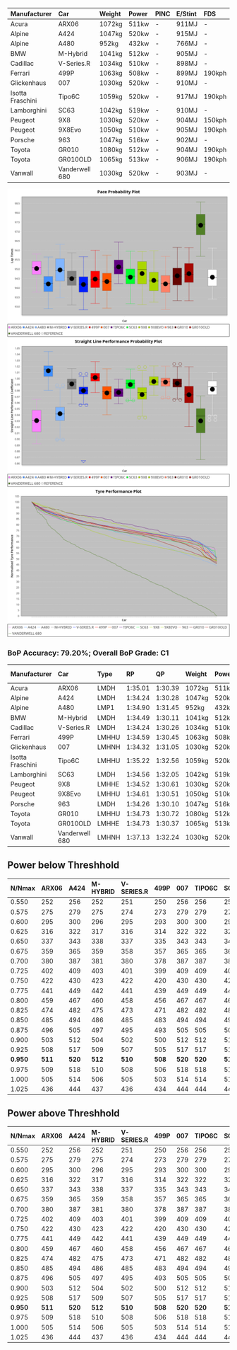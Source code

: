 | Manufacturer     | Car            | Weight | Power | PINC    | E/Stint | FDS     |
|:-|:-|:-|:-|:-|:-|:-|
| Acura            | ARX06          | 1072kg | 511kw |    -    | 911MJ   |    -    |
| Alpine           | A424           | 1047kg | 520kw |    -    | 915MJ   |    -    |
| Alpine           | A480           | 952kg  | 432kw |    -    | 766MJ   |    -    |
| BMW              | M-Hybrid       | 1041kg | 512kw |    -    | 905MJ   |    -    |
| Cadillac         | V-Series.R     | 1034kg | 510kw |    -    | 898MJ   |    -    |
| Ferrari          | 499P           | 1063kg | 508kw |    -    | 899MJ   | 190kph  |
| Glickenhaus      | 007            | 1030kg | 520kw |    -    | 910MJ   |    -    |
| Isotta Fraschini | Tipo6C         | 1059kg | 520kw |    -    | 917MJ   | 190kph  |
| Lamborghini      | SC63           | 1042kg | 519kw |    -    | 910MJ   |    -    |
| Peugeot          | 9X8            | 1030kg | 520kw |    -    | 904MJ   | 150kph  |
| Peugeot          | 9X8Evo         | 1050kg | 510kw |    -    | 905MJ   | 190kph  |
| Porsche          | 963            | 1047kg | 516kw |    -    | 902MJ   |    -    |
| Toyota           | GR010          | 1080kg | 512kw |    -    | 904MJ   | 190kph  |
| Toyota           | GR010OLD       | 1065kg | 513kw |    -    | 906MJ   | 190kph  |
| Vanwall          | Vanderwell 680 | 1030kg | 520kw |    -    | 903MJ   |    -    |

![PACECHART](./IMG/CUSTOM.png)
![STRAIGHTLINEPERFORMANCECHART](./IMG/CUSTOM_sp.png)
![TYREPERFORMANCECHART](./IMG/CUSTOM_tw.png)

### BoP Accuracy: 79.20%; Overall BoP Grade: C1
| Manufacturer     | Car            | Type  | RP      | QP      | Weight | Power¹ | Threshhold | PINC    | Power² | E/Stint | AVG Vmax  | FDS     | RDLC | L/Stint | BOP-Grade | Model Accuracy | Model Points | Match%  | SimDiff |
|:-|:-|:-|:-|:-|:-|:-|:-|:-|:-|:-|:-|:-|:-|:-|:-|:-|:-|:-|:-|
| Acura            | ARX06          | LMDH  | 1:35.01 | 1:30.39 | 1072kg | 511kw  | 210.0kph   |    -    | 511kw  |  911MJ  | 299.66kph |    -    | 1.00 | 37      | +D1       | 100.00%        | 995          | 69.12%  | #       |
| Alpine           | A424           | LMDH  | 1:34.24 | 1:30.28 | 1047kg | 520kw  | 210.0kph   |    -    | 520kw  |  915MJ  | 314.94kph |    -    | 1.01 | 37      | -C1       | 86.43%         | 618          | 76.25%  | ±0.05s  |
| Alpine           | A480           | LMP1  | 1:34.90 | 1:31.45 |  952kg | 432kw  | 210.0kph   |    -    | 432kw  |  766MJ  | 300.49kph |    -    | 0.97 | 34      | ~A1       | 68.63%         | 967          | 100.00% | #       |
| BMW              | M-Hybrid       | LMDH  | 1:34.49 | 1:30.11 | 1041kg | 512kw  | 210.0kph   |    -    | 512kw  |  905MJ  | 310.95kph |    -    | 1.02 | 37      | -B1       | 93.77%         | 1672         | 87.32%  | ±0.16s  |
| Cadillac         | V-Series.R     | LMDH  | 1:34.24 | 1:30.26 | 1034kg | 510kw  | 210.0kph   |    -    | 510kw  |  898MJ  | 308.21kph |    -    | 1.03 | 37      | -C1       | 83.12%         | 1921         | 78.35%  | ±0.38s  |
| Ferrari          | 499P           | LMHHU | 1:34.59 | 1:30.45 | 1063kg | 508kw  | 210.0kph   |    -    | 508kw  |  899MJ  | 310.76kph | 190kph  | 1.02 | 37      | ~A1       | 69.49%         | 1950         | 100.00% | ±0.40s  |
| Glickenhaus      | 007            | LMHNH | 1:34.32 | 1:31.05 | 1030kg | 520kw  | 210.0kph   |    -    | 520kw  |  910MJ  | 310.11kph |    -    | 0.96 | 36      | -B2       | 89.50%         | 1518         | 80.38%  | #       |
| Isotta Fraschini | Tipo6C         | LMHHU | 1:35.22 | 1:32.56 | 1059kg | 520kw  | 210.0kph   |    -    | 520kw  |  917MJ  | 308.69kph | 190kph  | 1.05 | 37      | +Ω1       | 73.56%         | 64           | 48.25%  | ±0.21s  |
| Lamborghini      | SC63           | LMDH  | 1:34.56 | 1:32.05 | 1042kg | 519kw  | 210.0kph   |    -    | 519kw  |  910MJ  | 311.35kph |    -    | 1.04 | 37      | -A2       | 95.82%         | 459          | 91.22%  | ±0.13s  |
| Peugeot          | 9X8            | LMHHE | 1:34.52 | 1:30.61 | 1030kg | 520kw  | 210.0kph   |    -    | 520kw  |  904MJ  | 309.09kph | 150kph  | 1.03 | 37      | -A2       | 88.75%         | 2383         | 92.83%  | #       |
| Peugeot          | 9X8Evo         | LMHHU | 1:34.61 | 1:30.51 | 1050kg | 510kw  | 210.0kph   |    -    | 510kw  |  905MJ  | 310.92kph | 190kph  | 1.01 | 37      | ~A1       | 66.97%         | 221          | 100.00% | ±0.46s  |
| Porsche          | 963            | LMDH  | 1:34.26 | 1:30.10 | 1047kg | 516kw  | 210.0kph   |    -    | 516kw  |  902MJ  | 311.15kph |    -    | 1.01 | 37      | -B2       | 81.02%         | 5243         | 80.73%  | ±0.37s  |
| Toyota           | GR010          | LMHHU | 1:34.73 | 1:30.72 | 1080kg | 512kw  | 210.0kph   |    -    | 512kw  |  904MJ  | 308.58kph | 190kph  | 1.01 | 37      | ~A1       | 73.70%         | 2701         | 100.00% | ±0.23s  |
| Toyota           | GR010OLD       | LMHHE | 1:34.73 | 1:30.37 | 1065kg | 513kw  | 210.0kph   |    -    | 513kw  |  906MJ  | 306.97kph | 190kph  | 1.03 | 37      | ~A1       | 99.03%         | 1536         | 100.00% | #       |
| Vanwall          | Vanderwell 680 | LMHNH | 1:37.13 | 1:32.24 | 1030kg | 520kw  | 210.0kph   |    -    | 520kw  |  903MJ  | 302.71kph |    -    | 1.01 | 36      | +Ω2       | 97.01%         | 649          | -16.39% | #       |

## Power below Threshhold
| N/Nmax    | ARX06   | A424    | M-HYBRID | V-SERIES.R | 499P    | 007     | TIPO6C  | SC63    | 9X8     | 9X8EVO  | 963     | GR010   | GR010OLD | VANDERWELL 680 | ​     | RPM      | A480    |
|:-|:-|:-|:-|:-|:-|:-|:-|:-|:-|:-|:-|:-|:-|:-|:-|:-|:-|
|  0.550    |  252    |  256    |  252     |  251       |  250    |  256    |  256    |  256    |  256    |  251    |  254    |  252    |  253     |  256           |  ​    |   --     |   -     |
|  0.575    |  275    |  279    |  275     |  274       |  273    |  279    |  279    |  279    |  279    |  274    |  277    |  275    |  276     |  279           |  ​    |   --     |   -     |
|  0.600    |  295    |  300    |  296     |  295       |  293    |  300    |  300    |  299    |  300    |  295    |  298    |  296    |  296     |  300           |  ​    |   --     |   -     |
|  0.625    |  316    |  322    |  317     |  316       |  314    |  322    |  322    |  321    |  322    |  316    |  319    |  317    |  317     |  322           |  ​    |   --     |   -     |
|  0.650    |  337    |  343    |  338     |  337       |  335    |  343    |  343    |  342    |  343    |  337    |  340    |  338    |  338     |  343           |  ​    |   --     |   -     |
|  0.675    |  359    |  365    |  359     |  358       |  357    |  365    |  365    |  364    |  365    |  358    |  362    |  359    |  360     |  365           |  ​    |   --     |   -     |
|  0.700    |  380    |  387    |  381     |  380       |  378    |  387    |  387    |  386    |  387    |  380    |  384    |  381    |  382     |  387           |  ​    |   --     |   -     |
|  0.725    |  402    |  409    |  403     |  401       |  399    |  409    |  409    |  408    |  409    |  401    |  406    |  403    |  403     |  409           |  ​    |   --     |   -     |
|  0.750    |  422    |  430    |  423     |  422       |  420    |  430    |  430    |  429    |  430    |  422    |  427    |  423    |  424     |  430           |  ​    |   --     |   -     |
|  0.775    |  441    |  449    |  442     |  441       |  439    |  449    |  449    |  448    |  449    |  441    |  446    |  442    |  443     |  449           |  ​    |  5000    |  254    |
|  0.800    |  459    |  467    |  460     |  458       |  456    |  467    |  467    |  466    |  467    |  458    |  463    |  460    |  461     |  467           |  ​    |  5500    |  300    |
|  0.825    |  474    |  482    |  475     |  473       |  471    |  482    |  482    |  481    |  482    |  473    |  478    |  475    |  476     |  482           |  ​    |  6000    |  335    |
|  0.850    |  485    |  494    |  486     |  485       |  483    |  494    |  494    |  493    |  494    |  485    |  490    |  486    |  487     |  494           |  ​    |  6500    |  378    |
|  0.875    |  496    |  505    |  497     |  495       |  493    |  505    |  505    |  504    |  505    |  495    |  501    |  497    |  498     |  505           |  ​    |  7000    |  422    |
|  0.900    |  503    |  512    |  504     |  502       |  500    |  512    |  512    |  511    |  512    |  502    |  508    |  504    |  505     |  512           |  ​    |  7500    |  433    |
|  0.925    |  508    |  517    |  509     |  507       |  505    |  517    |  517    |  516    |  517    |  507    |  513    |  509    |  510     |  517           |  ​    |  8000    |  429    |
| **0.950** | **511** | **520** | **512**  | **510**    | **508** | **520** | **520** | **519** | **520** | **510** | **516** | **512** | **513**  | **520**        | **​** | **8500** | **432** |
|  0.975    |  509    |  518    |  510     |  508       |  506    |  518    |  518    |  517    |  518    |  508    |  514    |  510    |  511     |  518           |  ​    |  9000    |  216    |
|  1.000    |  505    |  514    |  506     |  505       |  503    |  514    |  514    |  513    |  514    |  505    |  510    |  506    |  507     |  514           |  ​    |   --     |   -     |
|  1.025    |  436    |  444    |  437     |  436       |  434    |  444    |  444    |  443    |  444    |  436    |  441    |  437    |  438     |  444           |  ​    |   --     |   -     |

## Power above Threshhold
| N/Nmax    | ARX06   | A424    | M-HYBRID | V-SERIES.R | 499P    | 007     | TIPO6C  | SC63    | 9X8     | 9X8EVO  | 963     | GR010   | GR010OLD | VANDERWELL 680 | ​     | RPM      | A480    |
|:-|:-|:-|:-|:-|:-|:-|:-|:-|:-|:-|:-|:-|:-|:-|:-|:-|:-|
|  0.550    |  252    |  256    |  252     |  251       |  250    |  256    |  256    |  256    |  256    |  251    |  254    |  252    |  253     |  256           |  ​    |   --     |   -     |
|  0.575    |  275    |  279    |  275     |  274       |  273    |  279    |  279    |  279    |  279    |  274    |  277    |  275    |  276     |  279           |  ​    |   --     |   -     |
|  0.600    |  295    |  300    |  296     |  295       |  293    |  300    |  300    |  299    |  300    |  295    |  298    |  296    |  296     |  300           |  ​    |   --     |   -     |
|  0.625    |  316    |  322    |  317     |  316       |  314    |  322    |  322    |  321    |  322    |  316    |  319    |  317    |  317     |  322           |  ​    |   --     |   -     |
|  0.650    |  337    |  343    |  338     |  337       |  335    |  343    |  343    |  342    |  343    |  337    |  340    |  338    |  338     |  343           |  ​    |   --     |   -     |
|  0.675    |  359    |  365    |  359     |  358       |  357    |  365    |  365    |  364    |  365    |  358    |  362    |  359    |  360     |  365           |  ​    |   --     |   -     |
|  0.700    |  380    |  387    |  381     |  380       |  378    |  387    |  387    |  386    |  387    |  380    |  384    |  381    |  382     |  387           |  ​    |   --     |   -     |
|  0.725    |  402    |  409    |  403     |  401       |  399    |  409    |  409    |  408    |  409    |  401    |  406    |  403    |  403     |  409           |  ​    |   --     |   -     |
|  0.750    |  422    |  430    |  423     |  422       |  420    |  430    |  430    |  429    |  430    |  422    |  427    |  423    |  424     |  430           |  ​    |   --     |   -     |
|  0.775    |  441    |  449    |  442     |  441       |  439    |  449    |  449    |  448    |  449    |  441    |  446    |  442    |  443     |  449           |  ​    |  5000    |  254    |
|  0.800    |  459    |  467    |  460     |  458       |  456    |  467    |  467    |  466    |  467    |  458    |  463    |  460    |  461     |  467           |  ​    |  5500    |  300    |
|  0.825    |  474    |  482    |  475     |  473       |  471    |  482    |  482    |  481    |  482    |  473    |  478    |  475    |  476     |  482           |  ​    |  6000    |  335    |
|  0.850    |  485    |  494    |  486     |  485       |  483    |  494    |  494    |  493    |  494    |  485    |  490    |  486    |  487     |  494           |  ​    |  6500    |  378    |
|  0.875    |  496    |  505    |  497     |  495       |  493    |  505    |  505    |  504    |  505    |  495    |  501    |  497    |  498     |  505           |  ​    |  7000    |  422    |
|  0.900    |  503    |  512    |  504     |  502       |  500    |  512    |  512    |  511    |  512    |  502    |  508    |  504    |  505     |  512           |  ​    |  7500    |  433    |
|  0.925    |  508    |  517    |  509     |  507       |  505    |  517    |  517    |  516    |  517    |  507    |  513    |  509    |  510     |  517           |  ​    |  8000    |  429    |
| **0.950** | **511** | **520** | **512**  | **510**    | **508** | **520** | **520** | **519** | **520** | **510** | **516** | **512** | **513**  | **520**        | **​** | **8500** | **432** |
|  0.975    |  509    |  518    |  510     |  508       |  506    |  518    |  518    |  517    |  518    |  508    |  514    |  510    |  511     |  518           |  ​    |  9000    |  216    |
|  1.000    |  505    |  514    |  506     |  505       |  503    |  514    |  514    |  513    |  514    |  505    |  510    |  506    |  507     |  514           |  ​    |   --     |   -     |
|  1.025    |  436    |  444    |  437     |  436       |  434    |  444    |  444    |  443    |  444    |  436    |  441    |  437    |  438     |  444           |  ​    |   --     |   -     |
